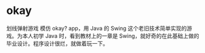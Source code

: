 # okay
划线弹射游戏
模仿 okay? app，用 Java 的 Swing 这个老旧技术简单实现的游戏。为本人初学 Java 时，看到教材上的一章是 Swing，就好奇的在此基础上做的毕业设计。程序设计很烂，就做着玩一下。
